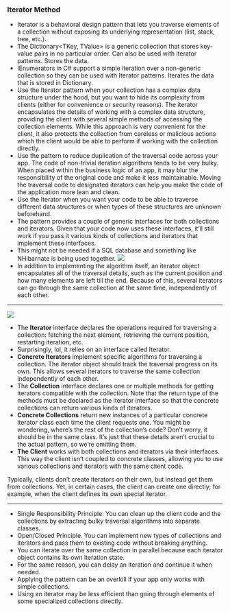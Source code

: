 ### Iterator Method
- Iterator is a behavioral design pattern that lets you traverse elements of a collection without exposing its underlying representation (list, stack, tree, etc.).
- The Dictionary<TKey, TValue> is a generic collection that stores key-value pairs in no particular order. Can also be used with iterator patterns. Stores the data.
- IEnumerators in C# support a simple iteration over a non-generic collection so they can be used with Iterator patterns. Iterates the data that is stored in Dictionary.
- Use the Iterator pattern when your collection has a complex data structure under the hood, but you want to hide its complexity from clients (either for convenience or security reasons). The iterator encapsulates the details of working with a complex data structure, providing the client with several simple methods of accessing the collection elements. While this approach is very convenient for the client, it also protects the collection from careless or malicious actions which the client would be able to perform if working with the collection directly.
-  Use the pattern to reduce duplication of the traversal code across your app. The code of non-trivial iteration algorithms tends to be very bulky. When placed within the business logic of an app, it may blur the responsibility of the original code and make it less maintainable. Moving the traversal code to designated iterators can help you make the code of the application more lean and clean.
- Use the Iterator when you want your code to be able to traverse different data structures or when types of these structures are unknown beforehand.
- The pattern provides a couple of generic interfaces for both collections and iterators. Given that your code now uses these interfaces, it’ll still work if you pass it various kinds of collections and iterators that implement these interfaces.
- This might not be needed if a SQL database and something like NHibarnate is being used together. 
![](https://refactoring.guru/images/patterns/diagrams/iterator/solution1.png?id=2f5fbcce6099d8ea09b2fbb83e3e7059)
- In addition to implementing the algorithm itself, an iterator object encapsulates all of the traversal details, such as the current position and how many elements are left till the end. Because of this, several iterators can go through the same collection at the same time, independently of each other.
---

![](https://refactoring.guru/images/patterns/diagrams/iterator/structure.png?id=35ea851f8f6bbe51d79eb91e6e6519d0)


- The **Iterator** interface declares the operations required for traversing a collection: fetching the next element, retrieving the current position, restarting iteration, etc.
- Surprisingly, lol, it relies on an interface called Iterator.
- **Concrete Iterators** implement specific algorithms for traversing a collection. The iterator object should track the traversal progress on its own. This allows several iterators to traverse the same collection independently of each other.
- The **Collection** interface declares one or multiple methods for getting iterators compatible with the collection. Note that the return type of the methods must be declared as the iterator interface so that the concrete collections can return various kinds of iterators.
- **Concrete Collections** return new instances of a particular concrete iterator class each time the client requests one. You might be wondering, where’s the rest of the collection’s code? Don’t worry, it should be in the same class. It’s just that these details aren’t crucial to the actual pattern, so we’re omitting them.
- **The Client** works with both collections and iterators via their interfaces. This way the client isn’t coupled to concrete classes, allowing you to use various collections and iterators with the same client code.

Typically, clients don’t create iterators on their own, but instead get them from collections. Yet, in certain cases, the client can create one directly; for example, when the client defines its own special iterator.

---
- Single Responsibility Principle. You can clean up the client code and the collections by extracting bulky traversal algorithms into separate classes.
-  Open/Closed Principle. You can implement new types of collections and iterators and pass them to existing code without breaking anything.
-  You can iterate over the same collection in parallel because each iterator object contains its own iteration state.
-  For the same reason, you can delay an iteration and continue it when needed.
-  Applying the pattern can be an overkill if your app only works with simple collections.
-  Using an iterator may be less efficient than going through elements of some specialized collections directly.
